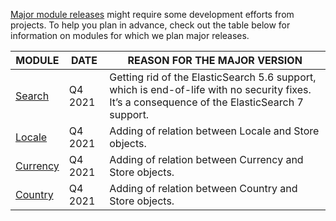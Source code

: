 [Major module releases](https://documentation.spryker.com/docs/major-minor-patch-release#what-is-a--major-release--) might require some development efforts from projects. To help you plan in advance, check out the table below for information on modules for which we plan major releases.

| MODULE | DATE | REASON FOR THE MAJOR VERSION |
| --- | --- | --- |
| [Search](https://github.com/spryker/search) | Q4 2021 | Getting rid of the ElasticSearch 5.6 support, which is end-of-life with no security fixes. It’s a consequence of the ElasticSearch 7 support. |
| [Locale](https://github.com/spryker/locale) | Q4 2021 | Adding of relation between Locale and Store objects. |
| [Currency](https://github.com/spryker/currency) | Q4 2021 | Adding of relation between Currency and Store objects. |
| [Country](https://github.com/spryker/country) | Q4 2021 | Adding of relation between Country and Store objects. |



